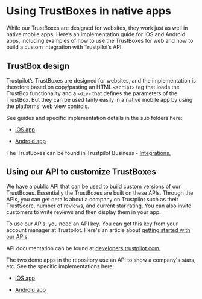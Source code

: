 # Using TrustBoxes in native apps

While our TrustBoxes are designed for websites, they work just as well in native mobile apps. Here’s an implementation guide for IOS and Android apps, including examples of  how to use the TrustBoxes for web and how to build a custom integration with Trustpilot’s API.

## TrustBox design

Trustpilot’s TrustBoxes are designed for websites, and the implementation is therefore based on copy/pasting an HTML `<script>` tag that loads the TrustBox functionality and a `<div>` that defines the parameters of the TrustBox. But they can be used fairly easily in a native mobile app by using the platforms' web view controls.

See guides and specific implementation details in the sub folders here:

* [iOS app](https://github.com/trustpilot/demo-trustbox-nativeapps/tree/master/iOS)

* [Android app](https://github.com/trustpilot/demo-trustbox-nativeapps/tree/master/Android)

The TrustBoxes can be found in Trustpilot Business - [Integrations.](https://businessapp.b2b.trustpilot.com/#/integrations/trustbox/library)

## Using our API to customize TrustBoxes

We have a public API that can be used to build custom versions of our TrustBoxes. Essentially the TrustBoxes are built on these APIs. Through the APIs, you can get details about a company on Trustpilot such as their TrustScore, number of reviews, and current star rating. You can also invite customers to write reviews and then display them in your app.

To use our APIs, you need an API key. You can get this key from your account manager at Trustpilot. Here's an article about [getting started with our APIs](https://support.trustpilot.com/hc/articles/207309867).

API documentation can be found at [developers.trustpilot.com.](https://developers.trustpilot.com/)

The two demo apps in the repository use an API to show a company's stars, etc. See the specific implementations here:

* [iOS app](https://github.com/trustpilot/demo-trustbox-nativeapps/blob/master/iOS)

* [Android app](https://github.com/trustpilot/demo-trustbox-nativeapps/blob/master/Android)
